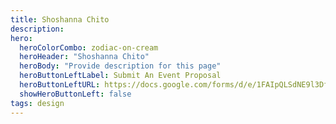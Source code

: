 ```yaml
---
title: Shoshanna Chito
description:
hero:
  heroColorCombo: zodiac-on-cream
  heroHeader: "Shoshanna Chito"
  heroBody: "Provide description for this page"
  heroButtonLeftLabel: Submit An Event Proposal
  heroButtonLeftURL: https://docs.google.com/forms/d/e/1FAIpQLSdNE9l3Df58coVJBav1ibV3LGiQZhsiAs9pf0-RcEZO0IQv7Q/viewform
  showHeroButtonLeft: false
tags: design
---
```


